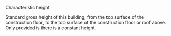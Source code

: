 Characteristic height

Standard gross height of this building, from the top surface of the construction floor, to the top surface of the construction floor or roof above. Only provided is there is a constant height.
